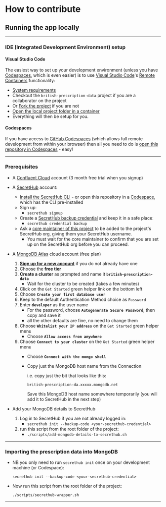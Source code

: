 # How to contribute

## Running the app locally

---

### IDE (Integrated Development Environment) setup

#### Visual Studio Code

The easiest way to set up your development environment (unless you have [Codespaces](https://github.com/features/codespaces/), which is even easier) is to use [Visual Studio Code](https://code.visualstudio.com/)'s [Remote Containers](https://code.visualstudio.com/docs/remote/containers) functionality:
  * [System requirements](https://code.visualstudio.com/docs/remote/containers#_system-requirements)
  * Checkout the `british-prescription-data` project if you are a collaborator on the project
  * Or [Fork the project](https://docs.github.com/en/github/collaborating-with-issues-and-pull-requests/working-with-forks) if you are not
  * [Open the local project folder in a container](https://code.visualstudio.com/docs/remote/containers#_quick-start-open-an-existing-folder-in-a-container)
  * Everything will then be setup for you.


#### Codespaces

If you have access to [GitHub Codespaces](https://github.com/features/codespaces/) (which allows full remote
development from within your browser) then all you need to do is [open this repository in Codespaces](https://github.com/codespaces) - easy!

---

### Prerequisites

- A [Confluent Cloud](https://www.confluent.io/confluent-cloud) account 
(3 month free trial when you signup)
  

- A [SecretHub](https://secrethub.io/) account:
  - [Install the SecretHub CLI](https://secrethub.io/docs/reference/cli/install/) - or open this repository in a [Codespace](https://github.com/features/codespaces/), which has the CLI pre-installed
  - Sign up:
    - `secrethub signup`
  - Create a [SecretHub backup credential](https://secrethub.io/docs/reference/cli/credential/#backup)
    and keep it in a safe place:
    - `secrethub credential backup` 
  - Ask a [core maintainer of this project](CODEOWNERS) to be added to the project's SecretHub org, giving them your SecretHub username.
    - You must wait for the core maintainer to confirm that you are set up on the SecretHub org before you can proceed.


- A [MongoDB Atlas](https://www.mongodb.com/cloud/atlas) cloud account (free plan)
  1. **[Sign up for a new account](https://www.mongodb.com/try)** if you do not already have one
  2. Choose the **free tier**
  3. **Create a cluster** as prompted and name it **`british-prescription-data`**
     - Wait for the cluster to be created (takes a few minutes)
  4. Click on the `Get Started` green helper link on the bottom left
  5. Choose **`Create your first database user`**
  6. Keep to the default Authentication Method choice as `Password`
  7. Enter **`developer`** as the user name
     - For the password, choose **`Autogenerate Secure Password`**, then copy and save it
     - all the other defaults are fine, no need to change them
  8. Choose **`Whitelist your IP address`** on the `Get Started` green helper menu
     - Choose **`Allow access from anywhere`**
  9. Choose **`Connect to your cluster`** on the `Get Started` green helper menu
     - Choose **`Connect with the mongo shell`**
     - Copy just the MongoDB host name from the Connection
         
         i.e. copy just the bit that looks like this:
         
         `british-prescription-da.xxxxx.mongodb.net`
         
         Save this MongoDB host name somewhere temporarily (you will add it to SecretHub in the next step)

- Add your MongoDB details to SecretHub
  1. Log in to SecretHub if you are not already logged in:
     - `secrethub init --backup-code <your-secrethub-credential>`
  2. run this script from the root folder of the project:
     - `./scripts/add-mongodb-details-to-secrethub.sh`
  
---

### Importing the prescription data into MongoDB

- NB you only need to run `secrethub init` once on your development machine (or Codespace):

  `secrethub init --backup-code <your-secrethub-credential>`

- Now run this script from the root folder of the project:

  `./scripts/secrethub-wrapper.sh`

---
  